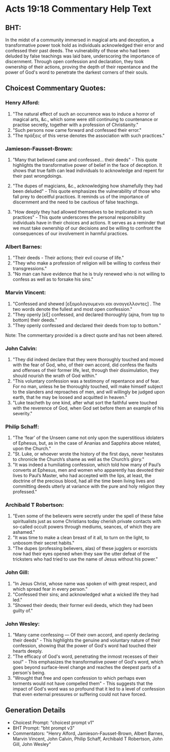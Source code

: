 # Acts 19:18 Commentary Help Text

## BHT:
In the midst of a community immersed in magical arts and deception, a transformative power took hold as individuals acknowledged their error and confessed their past deeds. The vulnerability of those who had been deluded by false teachings was laid bare, underscoring the importance of discernment. Through open confession and declaration, they took ownership of their actions, proving the depth of their repentance and the power of God's word to penetrate the darkest corners of their souls.

## Choicest Commentary Quotes:
### Henry Alford:
1. "The natural effect of such an occurrence was to induce a horror of magical arts, &c., which some were still continuing to countenance or practise secretly, together with a profession of Christianity."
2. "Such persons now came forward and confessed their error."
3. "The πράξεις of this verse denotes the association with such practices."

### Jamieson-Fausset-Brown:
1. "Many that believed came and confessed... their deeds" - This quote highlights the transformative power of belief in the face of deception. It shows that true faith can lead individuals to acknowledge and repent for their past wrongdoings.

2. "The dupes of magicians, &c., acknowledging how shamefully they had been deluded" - This quote emphasizes the vulnerability of those who fall prey to deceitful practices. It reminds us of the importance of discernment and the need to be cautious of false teachings.

3. "How deeply they had allowed themselves to be implicated in such practices" - This quote underscores the personal responsibility individuals have in their choices and actions. It serves as a reminder that we must take ownership of our decisions and be willing to confront the consequences of our involvement in harmful practices.

### Albert Barnes:
1. "Their deeds - Their actions; their evil course of life."
2. "They who make a profession of religion will be willing to confess their transgressions."
3. "No man can have evidence that he is truly renewed who is not willing to confess as well as to forsake his sins."

### Marvin Vincent:
1. "Confessed and shewed [εξομολογουμενοι και αναγγελλοντες] . The two words denote the fullest and most open confession."
2. "They openly [εξ] confessed, and declared thoroughly (ajna, from top to bottom) their deeds."
3. "They openly confessed and declared their deeds from top to bottom."

Note: The commentary provided is a direct quote and has not been altered.

### John Calvin:
1. "They did indeed declare that they were thoroughly touched and moved with the fear of God, who, of their own accord, did confess the faults and offenses of their former life, lest, through their dissimulation, they should nourish the wrath of God within."
2. "This voluntary confession was a testimony of repentance and of fear. For no man, unless he be thoroughly touched, will make himself subject to the slanders and reproaches of men, and will willingly be judged upon earth, that he may be loosed and acquitted in heaven."
3. "Luke teacheth by one kind, after what sort the faithful were touched with the reverence of God, when God set before them an example of his severity."

### Philip Schaff:
1. "The ‘fear’ of the Unseen came not only upon the superstitious idolaters of Ephesus, but, as in the case of Ananias and Sapphira above related, upon the Church."
2. "St. Luke, or whoever wrote the history of the first days, never hesitates to chronicle the Church’s shame as well as the Church’s glory."
3. "It was indeed a humiliating confession, which told how many of Paul’s converts at Ephesus, men and women who apparently has devoted their lives to Paul’s Master, who had accepted with the lips, at least, the doctrine of the precious blood, had all the time been living lives and committing deeds utterly at variance with the pure and holy religion they professed."

### Archibald T Robertson:
1. "Even some of the believers were secretly under the spell of these false spiritualists just as some Christians today cherish private contacts with so-called occult powers through mediums, seances, of which they are ashamed."
2. "It was time to make a clean breast of it all, to turn on the light, to unbosom their secret habits."
3. "The dupes (professing believers, alas) of these jugglers or exorcists now had their eyes opened when they saw the utter defeat of the tricksters who had tried to use the name of Jesus without his power."

### John Gill:
1. "In Jesus Christ, whose name was spoken of with great respect, and which spread fear in every person."
2. "Confessed their sins; and acknowledged what a wicked life they had led."
3. "Showed their deeds; their former evil deeds, which they had been guilty of."

### John Wesley:
1. "Many came confessing — Of their own accord, and openly declaring their deeds" - This highlights the genuine and voluntary nature of their confession, showing that the power of God's word had touched their hearts deeply.
2. "The efficacy of God's word, penetrating the inmost recesses of their soul" - This emphasizes the transformative power of God's word, which goes beyond surface-level change and reaches the deepest parts of a person's being.
3. "Wrought that free and open confession to which perhaps even torments would not have compelled them" - This suggests that the impact of God's word was so profound that it led to a level of confession that even external pressures or suffering could not have forced.


## Generation Details
- Choicest Prompt: "choicest prompt v1"
- BHT Prompt: "bht prompt v3"
- Commentators: "Henry Alford, Jamieson-Fausset-Brown, Albert Barnes, Marvin Vincent, John Calvin, Philip Schaff, Archibald T Robertson, John Gill, John Wesley"
